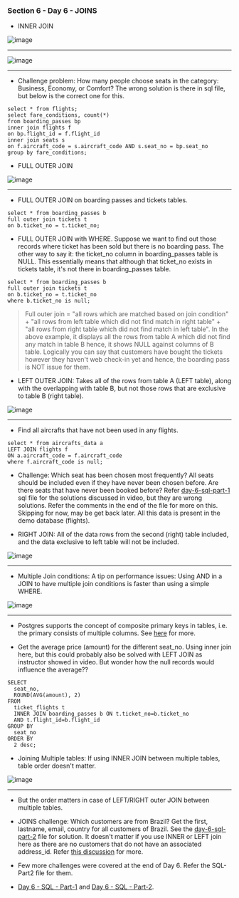 ### Section 6 - Day 6 - JOINS

- INNER JOIN

![image](https://github.com/vishpant76/15-days-postgres/assets/18080911/2b960de7-639e-45c0-8dae-98ab95a1948d)

---

![image](https://github.com/vishpant76/15-days-postgres/assets/18080911/7b40ddcd-c9c7-48b3-8c13-a4dfc1ecf26d)

---
- Challenge problem: How many people choose seats in the category: Business, Economy, or Comfort? The wrong solution is there in sql file, but below is the correct one for this.

```
select * from flights;
select fare_conditions, count(*)
from boarding_passes bp
inner join flights f
on bp.flight_id = f.flight_id
inner join seats s
on f.aircraft_code = s.aircraft_code AND s.seat_no = bp.seat_no
group by fare_conditions;
```

- FULL OUTER JOIN

![image](https://github.com/vishpant76/15-days-postgres/assets/18080911/4d26ddda-150f-45b8-bed5-9f555b9df923)

--- 

- FULL OUTER JOIN on boarding passes and tickets tables.
```
select * from boarding_passes b
full outer join tickets t
on b.ticket_no = t.ticket_no;
```

- FULL OUTER JOIN with WHERE. Suppose we want to find out those records where ticket has been sold but there is no boarding pass. The other way to say it: the ticket_no column in boarding_passes table is NULL. This essentially means that although that ticket_no exists in tickets table, it's not there in boarding_passes table.

```
select * from boarding_passes b
full outer join tickets t
on b.ticket_no = t.ticket_no
where b.ticket_no is null;
```
> Full outer join = "all rows which are matched based on join condition" + "all rows from left table which did not find match in right table" + "all rows from right table which did not find match in left table". In the above example, it displays all the rows from table A which did not find any match in table B hence, it shows NULL against columns of B table. Logically you can say that customers have bought the tickets however they haven't web check-in yet and hence, the boarding pass is NOT issue for them.

- LEFT OUTER JOIN: Takes all of the rows from table A (LEFT table), along with the overlapping with table B, but not those rows that are exclusive to table B (right table).

![image](https://github.com/vishpant76/15-days-postgres/assets/18080911/fe71116a-fcb7-4ef9-98b1-9de19cda466c)

---

- Find all aircrafts that have not been used in any flights.
```
select * from aircrafts_data a
LEFT JOIN flights f
ON a.aircraft_code = f.aircraft_code
where f.aircraft_code is null;
```

- Challenge: Which seat has been chosen most frequently? All seats should be included even if they have never been chosen before. Are there seats that have never been booked before? Refer [day-6-sql-part-1](https://github.com/vishpant76/15-days-postgres/blob/main/Section-6/day-6-sql-part-1.sql) sql file for the solutions discussed in video, but they are wrong solutions. Refer the comments in the end of the file for more on this. Skipping for now, may be get back later. All this data is present in the demo database (flights).

- RIGHT JOIN: All of the data rows from the second (right) table included, and the data exclusive to left table will not be included.

![image](https://github.com/vishpant76/15-days-postgres/assets/18080911/91b2e7b0-41ab-4ea4-be7e-056846e03d9c)

---

- Multiple Join conditions: A tip on performance issues: Using AND in a JOIN to have multiple join conditions is faster than using a simple WHERE.

![image](https://github.com/vishpant76/15-days-postgres/assets/18080911/fb6c15d7-5c42-441e-a152-0a80817c564c)

---

- Postgres supports the concept of composite primary keys in tables, i.e. the primary consists of multiple columns. See [here](https://chat.openai.com/c/8bb0761e-fd59-4abe-9f39-1af256071f24) for more.

- Get the average price (amount) for the different seat_no. Using inner join here, but this could probably also be solved with LEFT JOIN as instructor showed in video. But wonder how the null records would influence the average??
```
SELECT
  seat_no,
  ROUND(AVG(amount), 2)
FROM
  ticket_flights t
  INNER JOIN boarding_passes b ON t.ticket_no=b.ticket_no
  AND t.flight_id=b.flight_id
GROUP BY
  seat_no
ORDER BY
  2 desc;
```

- Joining Multiple tables: If using INNER JOIN between multiple tables, table order doesn't matter.

![image](https://github.com/vishpant76/15-days-postgres/assets/18080911/7f58e0ee-c154-4d0c-9b8c-0b8a4cc4c9bf)

--- 

- But the order matters in case of LEFT/RIGHT outer JOIN between multiple tables.

- JOINS challenge: Which customers are from Brazil? Get the first, lastname, email, country for all customers of Brazil. See the [day-6-sql-part-2](https://github.com/vishpant76/15-days-postgres/blob/main/Section-6/day-6-sql-part-2.sql) file for solution. It doesn't matter if you use INNER or LEFT join here as there are no customers that do not have an associated address_id. Refer [this discussion](https://chat.openai.com/c/17ef4d20-b5ae-4b22-aa10-8d14c0d8dfc1) for more.

- Few more challenges were covered at the end of Day 6. Refer the SQL-Part2 file for them.

- [Day 6 - SQL - Part-1](https://github.com/vishpant76/15-days-postgres/blob/main/Section-6/day-6-sql-part-1.sql) and [Day 6 - SQL - Part-2](https://github.com/vishpant76/15-days-postgres/blob/main/Section-6/day-6-sql-part-2.sql).
